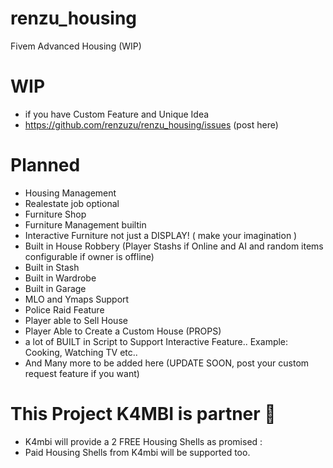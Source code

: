 # renzu_housing
Fivem Advanced Housing (WIP)

# WIP

- if you have Custom Feature and Unique Idea
- https://github.com/renzuzu/renzu_housing/issues (post here)

# Planned
- Housing Management
- Realestate job optional
- Furniture Shop
- Furniture Management builtin
- Interactive Furniture not just a DISPLAY! ( make your imagination )
- Built in House Robbery (Player Stashs if Online and AI and random items configurable if owner is offline)
- Built in Stash
- Built in Wardrobe
- Built in Garage
- MLO and Ymaps Support
- Police Raid Feature
- Player able to Sell House
- Player Able to Create a Custom House (PROPS)
- a lot of BUILT in Script to Support Interactive Feature.. Example: Cooking, Watching TV etc..
- And Many more to be added here (UPDATE SOON, post your custom request feature if you want)

# This Project  K4MBI is partner 💓
- K4mbi will provide a 2 FREE Housing Shells as promised :
- Paid Housing Shells from K4mbi will be supported too.
